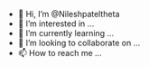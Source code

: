 - 👋 Hi, I’m @Nileshpateltheta
- 👀 I’m interested in ...
- 🌱 I’m currently learning ...
- 💞️ I’m looking to collaborate on ...
- 📫 How to reach me ...

<!---
Nileshpateltheta/Nileshpateltheta is a ✨ special ✨ repository because its `README.md` (this file) appears on your GitHub profile.
You can click the Preview link to take a look at your changes.
--->
